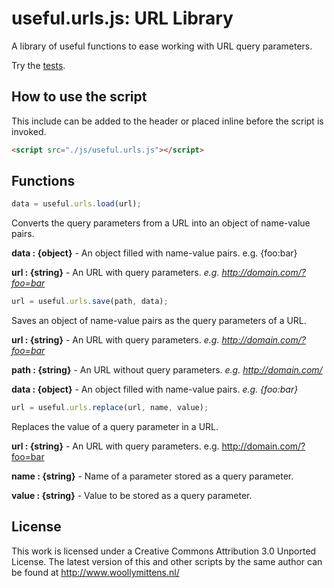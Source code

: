# useful.urls.js: URL Library

A library of useful functions to ease working with URL query parameters.

Try the <a href="http://www.woollymittens.nl/useful/default.php?url=urls">tests</a>.

## How to use the script

This include can be added to the header or placed inline before the script is invoked.

```html
<script src="./js/useful.urls.js"></script>
```

## Functions

```javascript
data = useful.urls.load(url);
```

Converts the query parameters from a URL into an object of name-value pairs.

**data : {object}** - An object filled with name-value pairs. e.g. {foo:bar}

**url : {string}** - An URL with query parameters. *e.g. http://domain.com/?foo=bar*

```javascript
url = useful.urls.save(path, data);
```

Saves an object of name-value pairs as the query parameters of a URL.

**url : {string}** - An URL with query parameters. *e.g. http://domain.com/?foo=bar*

**path : {string}** - An URL without query parameters. *e.g. http://domain.com/*

**data : {object}** - An object filled with name-value pairs. *e.g. {foo:bar}*

```javascript
url = useful.urls.replace(url, name, value);
```

Replaces the value of a query parameter in a URL.

**url : {string}** - An URL with query parameters. e.g. http://domain.com/?foo=bar

**name : {string}** - Name of a parameter stored as a query parameter.

**value : {string}** - Value to be stored as a query parameter.

## License
This work is licensed under a Creative Commons Attribution 3.0 Unported License. The latest version of this and other scripts by the same author can be found at http://www.woollymittens.nl/
